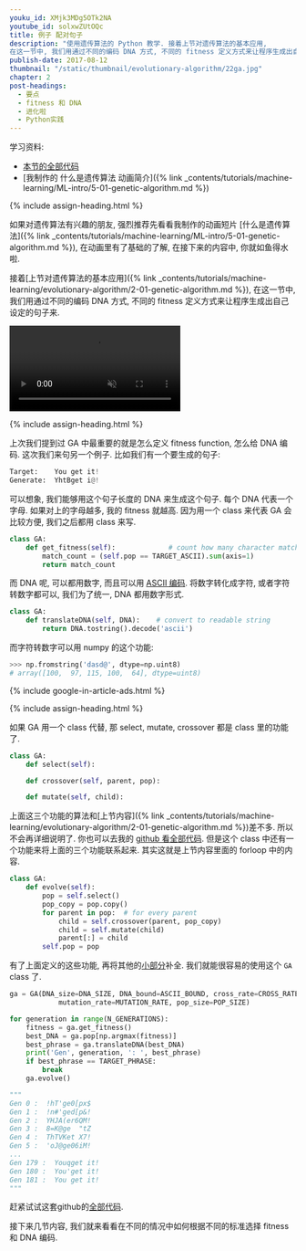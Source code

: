 ```yaml
---
youku_id: XMjk3MDg5OTk2NA
youtube_id: solxwZUtOQc
title: 例子 配对句子
description: "使用遗传算法的 Python 教学. 接着上节对遗传算法的基本应用,
在这一节中, 我们用通过不同的编码 DNA 方式, 不同的 fitness 定义方式来让程序生成出自己设定的句子来."
publish-date: 2017-08-12
thumbnail: "/static/thumbnail/evolutionary-algorithm/22ga.jpg"
chapter: 2
post-headings:
  - 要点
  - fitness 和 DNA
  - 进化啦
  - Python实践
---
```




学习资料:
  * [本节的全部代码](https://github.com/MorvanZhou/Evolutionary-Algorithm/blob/master/tutorial-contents/Genetic%20Algorithm/Match%20Phrase.py)
  * [我制作的 什么是遗传算法 动画简介]({% link _contents/tutorials/machine-learning/ML-intro/5-01-genetic-algorithm.md %})

{% include assign-heading.html %}

如果对遗传算法有兴趣的朋友, 强烈推荐先看看我制作的动画短片 [什么是遗传算法]({% link _contents/tutorials/machine-learning/ML-intro/5-01-genetic-algorithm.md %}), 在动画里有了基础的了解,
在接下来的内容中, 你就如鱼得水啦.

接着[上节对遗传算法的基本应用]({% link _contents/tutorials/machine-learning/evolutionary-algorithm/2-01-genetic-algorithm.md %}),
在这一节中, 我们用通过不同的编码 DNA 方式, 不同的 fitness 定义方式来让程序生成出自己设定的句子来.

<video class="tut-content-video" controls loop autoplay muted>
  <source src="/static/results/evolutionary-algorithm/2-2-0.mp4" type="video/mp4">
  Your browser does not support HTML5 video.
</video>



{% include assign-heading.html %}

上次我们提到过 GA 中最重要的就是怎么定义 fitness function, 怎么给 DNA 编码. 这次我们来句另一个例子.
比如我们有一个要生成的句子:

```python
Target:    You get it!
Generate:  YhtBget i@!
```

可以想象, 我们能够用这个句子长度的 DNA 来生成这个句子. 每个 DNA 代表一个字母. 如果对上的字母越多,
我的 fitness 就越高. 因为用一个 class 来代表 GA 会比较方便, 我们之后都用 class 来写.

```python
class GA:
    def get_fitness(self):             # count how many character matches
        match_count = (self.pop == TARGET_ASCII).sum(axis=1)
        return match_count
```

而 DNA 呢, 可以都用数字, 而且可以用 [ASCII 编码](http://www.asciitable.com/).
将数字转化成字符, 或者字符转数字都可以, 我们为了统一, DNA 都用数字形式.

```python
class GA:
    def translateDNA(self, DNA):    # convert to readable string
        return DNA.tostring().decode('ascii')
```

而字符转数字可以用 numpy 的这个功能:

```python
>>> np.fromstring('dasd@', dtype=np.uint8)
# array([100,  97, 115, 100,  64], dtype=uint8)
```

{% include google-in-article-ads.html %}

{% include assign-heading.html %}

如果 GA 用一个 class 代替, 那 select, mutate, crossover 都是 class 里的功能了.

```python
class GA:
    def select(self):

    def crossover(self, parent, pop):

    def mutate(self, child):
```

上面这三个功能的算法和[上节内容]({% link _contents/tutorials/machine-learning/evolutionary-algorithm/2-01-genetic-algorithm.md %})差不多.
所以不会再详细说明了. 你也可以去我的 [github 看全部代码](https://github.com/MorvanZhou/Evolutionary-Algorithm/blob/master/tutorial-contents/Genetic%20Algorithm/Match%20Phrase.py).
但是这个 class 中还有一个功能来将上面的三个功能联系起来. 其实这就是上节内容里面的 forloop 中的内容.

```python
class GA:
    def evolve(self):
        pop = self.select()
        pop_copy = pop.copy()
        for parent in pop:  # for every parent
            child = self.crossover(parent, pop_copy)
            child = self.mutate(child)
            parent[:] = child
        self.pop = pop
```

有了上面定义的这些功能, 再将其他的[小部分](https://github.com/MorvanZhou/Evolutionary-Algorithm/blob/master/tutorial-contents/Genetic%20Algorithm/Match%20Phrase.py)补全.
我们就能很容易的使用这个 `GA` class 了.

```python
ga = GA(DNA_size=DNA_SIZE, DNA_bound=ASCII_BOUND, cross_rate=CROSS_RATE,
            mutation_rate=MUTATION_RATE, pop_size=POP_SIZE)

for generation in range(N_GENERATIONS):
    fitness = ga.get_fitness()
    best_DNA = ga.pop[np.argmax(fitness)]
    best_phrase = ga.translateDNA(best_DNA)
    print('Gen', generation, ': ', best_phrase)
    if best_phrase == TARGET_PHRASE:
        break
    ga.evolve()

"""
Gen 0 :  !hT'ge0[px$
Gen 1 :  !n#'ged[p&!
Gen 2 :  YHJA(er6QM!
Gen 3 :  8=K@ge  "tZ
Gen 4 :  ThTVKet X7!
Gen 5 :  'oJ@ge06iM!
...
Gen 179 :  Youqget it!
Gen 180 :  You'get it!
Gen 181 :  You get it!
"""
```

赶紧试试这套github的[全部代码](https://github.com/MorvanZhou/Evolutionary-Algorithm/blob/master/tutorial-contents/Genetic%20Algorithm/Match%20Phrase.py).

接下来几节内容, 我们就来看看在不同的情况中如何根据不同的标准选择 fitness 和 DNA 编码.